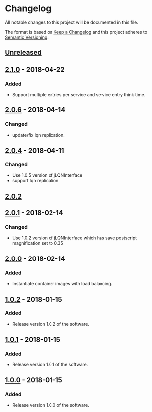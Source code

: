 # Changelog
All notable changes to this project will be documented in this file.

The format is based on [Keep a Changelog](http://keepachangelog.com/en/1.0.0/)
and this project adheres to [Semantic Versioning](http://semver.org/spec/v2.0.0.html).

## [Unreleased]

## [2.1.0] - 2018-04-22
### Added
- Support multiple entries per service and service entry think time.

## [2.0.6] - 2018-04-14
### Changed
- update/fix lqn replication.


## [2.0.4] - 2018-04-11
### Changed
- Use 1.0.5 version of jLQNInterface
- support lqn replication

## [2.0.2]

## [2.0.1] - 2018-02-14
### Changed
- Use 1.0.2 version of jLQNInterface which has save postscript magnification set to 0.35 

## [2.0.0] - 2018-02-14
### Added
- Instantiate container images with load balancing. 

## [1.0.2] - 2018-01-15
### Added
- Release version 1.0.2 of the software. 

## [1.0.1] - 2018-01-15
### Added
- Release version 1.0.1 of the software. 

## [1.0.0] - 2018-01-15
### Added
- Release version 1.0.0 of the software. 


[Unreleased]: https://github.com/yshoaib/application-cloud-model/compare/v2.1.0...HEAD
[2.1.0]: https://github.com/yshoaib/application-cloud-model/compare/v2.0.4...v2.0.6
[2.0.6]: https://github.com/yshoaib/application-cloud-model/compare/v2.0.4...v2.0.6
[2.0.4]: https://github.com/yshoaib/application-cloud-model/compare/v2.0.2...v2.0.4
[2.0.2]: https://github.com/yshoaib/application-cloud-model/compare/v2.0.1...v2.0.2
[2.0.1]: https://github.com/yshoaib/application-cloud-model/compare/v2.0.0...v2.0.1
[2.0.0]: https://github.com/yshoaib/application-cloud-model/compare/v1.0.2...v2.0.0
[1.0.2]: https://github.com/yshoaib/application-cloud-model/compare/v1.0.1...v1.0.2
[1.0.1]: https://github.com/yshoaib/application-cloud-model/compare/v1.0.0...v1.0.1
[1.0.0]: https://github.com/yshoaib/application-cloud-model/compare/5a2c3d46658ed0b89e60a8c64e79b4823faa1f84...v1.0.0